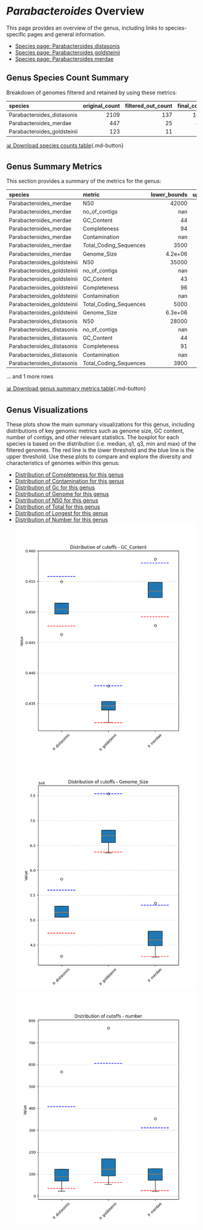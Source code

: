 # *Parabacteroides* Overview
This page provides an overview of the genus, including links to species-specific pages and general information.

- [Species page: Parabacteroides distasonis](Parabacteroides_distasonis/index.md)
- [Species page: Parabacteroides goldsteinii](Parabacteroides_goldsteinii/index.md)
- [Species page: Parabacteroides merdae](Parabacteroides_merdae/index.md)
## Genus Species Count Summary
Breakdown of genomes filtered and retained by using these metrics:

| species                     |   original_count |   filtered_out_count |   final_count |
|:----------------------------|-----------------:|---------------------:|--------------:|
| Parabacteroides_distasonis  |             2109 |                  137 |          1972 |
| Parabacteroides_merdae      |              447 |                   25 |           422 |
| Parabacteroides_goldsteinii |              123 |                   11 |           112 |


[📊 Download species counts table](species_counts.csv){.md-button}
## Genus Summary Metrics
This section provides a summary of the metrics for the genus:

| species                     | metric                 |   lower_bounds |   upper_bounds |
|:----------------------------|:-----------------------|---------------:|---------------:|
| Parabacteroides_merdae      | N50                    |    42000       |      nan       |
| Parabacteroides_merdae      | no_of_contigs          |      nan       |      320       |
| Parabacteroides_merdae      | GC_Content             |       44       |       46       |
| Parabacteroides_merdae      | Completeness           |       94       |      nan       |
| Parabacteroides_merdae      | Contamination          |      nan       |        7       |
| Parabacteroides_merdae      | Total_Coding_Sequences |     3500       |     4800       |
| Parabacteroides_merdae      | Genome_Size            |        4.2e+06 |        5.3e+06 |
| Parabacteroides_goldsteinii | N50                    |    35000       |      nan       |
| Parabacteroides_goldsteinii | no_of_contigs          |      nan       |      610       |
| Parabacteroides_goldsteinii | GC_Content             |       43       |       44       |
| Parabacteroides_goldsteinii | Completeness           |       96       |      nan       |
| Parabacteroides_goldsteinii | Contamination          |      nan       |        5       |
| Parabacteroides_goldsteinii | Total_Coding_Sequences |     5000       |     6300       |
| Parabacteroides_goldsteinii | Genome_Size            |        6.3e+06 |        7.6e+06 |
| Parabacteroides_distasonis  | N50                    |    28000       |      nan       |
| Parabacteroides_distasonis  | no_of_contigs          |      nan       |      410       |
| Parabacteroides_distasonis  | GC_Content             |       44       |       46       |
| Parabacteroides_distasonis  | Completeness           |       91       |      nan       |
| Parabacteroides_distasonis  | Contamination          |      nan       |        5       |
| Parabacteroides_distasonis  | Total_Coding_Sequences |     3900       |     5000       |

... and 1 more rows


[📊 Download genus summary metrics table](genus_summary_metrics.csv){.md-button}
## Genus Visualizations
These plots show the main summary visualizations for this genus, including distributions of key genomic metrics such as genome size, GC content, number of contigs, and other relevant statistics. The boxplot for each species is based on the distribution (i.e. median, q1, q3, min and max) of the filtered genomes. The red line is the lower threshold and the blue line is the upper threshold. Use these plots to compare and explore the diversity and characteristics of genomes within this genus:

- [Distribution of Completeness for this genus](Completeness_Specific_boxplot_0.png)
- [Distribution of Contamination for this genus](Contamination_boxplot_0.png)
- [Distribution of Gc for this genus](GC_Content_boxplot_0.png)
- [Distribution of Genome for this genus](Genome_Size_boxplot_0.png)
- [Distribution of N50 for this genus](N50_boxplot_0.png)
- [Distribution of Total for this genus](Total_Coding_Sequences_boxplot_0.png)
- [Distribution of Longest for this genus](longest_boxplot_0.png)
- [Distribution of Number for this genus](number_boxplot_0.png)
![Distribution of Gc](GC_Content_boxplot_0.png)
![Distribution of Genome](Genome_Size_boxplot_0.png)
![Distribution of Number](number_boxplot_0.png)
